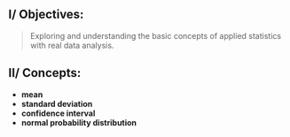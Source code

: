 ## I/ Objectives:
>Exploring and understanding the basic concepts of applied statistics with real data analysis.

## II/ Concepts:
- **mean**
- **standard deviation**
- **confidence interval**
- **normal probability distribution**
